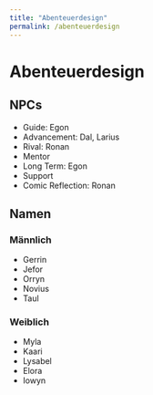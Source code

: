 ```yaml
---
title: "Abenteuerdesign"
permalink: /abenteuerdesign
---
```


# Abenteuerdesign
## NPCs
- Guide: Egon
- Advancement: Dal, Larius
- Rival: Ronan
- Mentor
- Long Term: Egon
- Support
- Comic Reflection: Ronan

## Namen
### Männlich
- Gerrin
- Jefor
- Orryn
- Novius
- Taul

### Weiblich
- Myla
- Kaari
- Lysabel
- Elora
- Iowyn